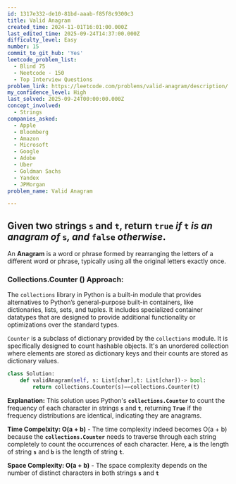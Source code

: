 ```yaml
---
id: 1317e332-de10-81bd-aaab-f85f8c9300c3
title: Valid Anagram
created_time: 2024-11-01T16:01:00.000Z
last_edited_time: 2025-09-24T14:37:00.000Z
difficulty_level: Easy
number: 15
commit_to_git_hub: 'Yes'
leetcode_problem_list:
  - Blind 75
  - Neetcode - 150
  - Top Interview Questions
problem_link: https://leetcode.com/problems/valid-anagram/description/
my_confidence_level: High
last_solved: 2025-09-24T00:00:00.000Z
concept_involved:
  - Strings
companies_asked:
  - Apple
  - Bloomberg
  - Amazon
  - Microsoft
  - Google
  - Adobe
  - Uber
  - Goldman Sachs
  - Yandex
  - JPMorgan
problem_name: Valid Anagram

---
```


## Given two strings `s` and `t`, return `true` *if* `t` *is an anagram of* `s`*, and* `false` *otherwise*.

An **Anagram** is a word or phrase formed by rearranging the letters of a different word or phrase, typically using all the original letters exactly once.

### Collections.Counter () Approach:

The `collections` library in Python is a built-in module that provides alternatives to Python’s general-purpose built-in containers, like dictionaries, lists, sets, and tuples. It includes specialized container datatypes that are designed to provide additional functionality or optimizations over the standard types.

`Counter` is a subclass of dictionary provided by the `collections` module. It is specifically designed to count hashable objects. It's an unordered collection where elements are stored as dictionary keys and their counts are stored as dictionary values.

```python
class Solution: 
	def validAnagram(self, s: List[char],t: List[char])-> bool: 
		return collections.Counter(s)==collections.Counter(t) 
```

**Explanation:** This solution uses Python's **`collections.Counter`** to count the frequency of each character in strings **`s`** and **`t`**, returning **`True`** if the frequency distributions are identical, indicating they are anagrams.

**Time Compelxity: O(a + b)** - The time complexity indeed becomes O(a + b) because the **`collections.Counter`** needs to traverse through each string completely to count the occurrences of each character. Here, **`a`** is the length of string **`s`** and **`b`** is the length of string **`t`**.

**Space Complexity: O(a + b)** - The space complexity depends on the number of distinct characters in both strings **`s`** and **`t`**
